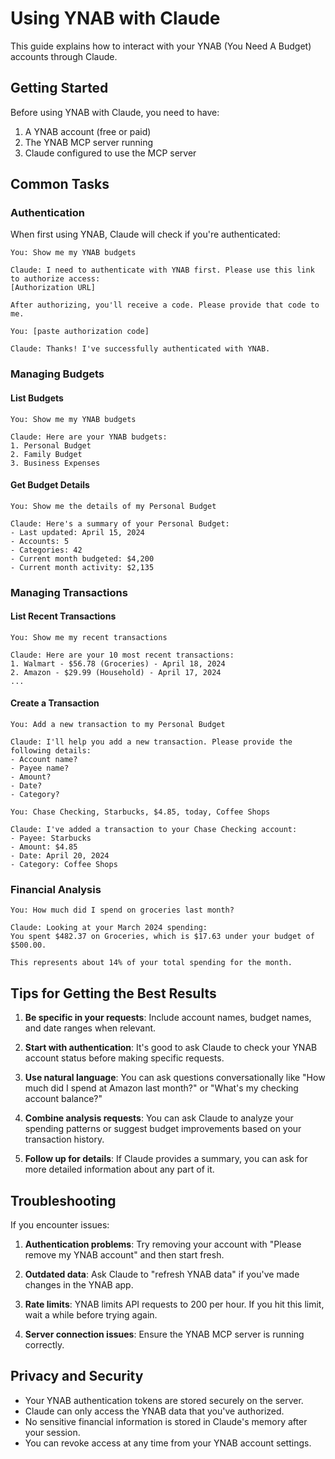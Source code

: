 # Using YNAB with Claude

This guide explains how to interact with your YNAB (You Need A Budget) accounts through Claude.

## Getting Started

Before using YNAB with Claude, you need to have:

1. A YNAB account (free or paid)
2. The YNAB MCP server running
3. Claude configured to use the MCP server

## Common Tasks

### Authentication

When first using YNAB, Claude will check if you're authenticated:

```
You: Show me my YNAB budgets

Claude: I need to authenticate with YNAB first. Please use this link to authorize access:
[Authorization URL]

After authorizing, you'll receive a code. Please provide that code to me.

You: [paste authorization code]

Claude: Thanks! I've successfully authenticated with YNAB.
```

### Managing Budgets

#### List Budgets

```
You: Show me my YNAB budgets

Claude: Here are your YNAB budgets:
1. Personal Budget
2. Family Budget
3. Business Expenses
```

#### Get Budget Details

```
You: Show me the details of my Personal Budget

Claude: Here's a summary of your Personal Budget:
- Last updated: April 15, 2024
- Accounts: 5
- Categories: 42
- Current month budgeted: $4,200
- Current month activity: $2,135
```

### Managing Transactions

#### List Recent Transactions

```
You: Show me my recent transactions

Claude: Here are your 10 most recent transactions:
1. Walmart - $56.78 (Groceries) - April 18, 2024
2. Amazon - $29.99 (Household) - April 17, 2024
...
```

#### Create a Transaction

```
You: Add a new transaction to my Personal Budget

Claude: I'll help you add a new transaction. Please provide the following details:
- Account name?
- Payee name?
- Amount?
- Date?
- Category?

You: Chase Checking, Starbucks, $4.85, today, Coffee Shops

Claude: I've added a transaction to your Chase Checking account:
- Payee: Starbucks
- Amount: $4.85
- Date: April 20, 2024
- Category: Coffee Shops
```

### Financial Analysis

```
You: How much did I spend on groceries last month?

Claude: Looking at your March 2024 spending:
You spent $482.37 on Groceries, which is $17.63 under your budget of $500.00.

This represents about 14% of your total spending for the month.
```

## Tips for Getting the Best Results

1. **Be specific in your requests**: Include account names, budget names, and date ranges when relevant.

2. **Start with authentication**: It's good to ask Claude to check your YNAB account status before making specific requests.

3. **Use natural language**: You can ask questions conversationally like "How much did I spend at Amazon last month?" or "What's my checking account balance?"

4. **Combine analysis requests**: You can ask Claude to analyze your spending patterns or suggest budget improvements based on your transaction history.

5. **Follow up for details**: If Claude provides a summary, you can ask for more detailed information about any part of it.

## Troubleshooting

If you encounter issues:

1. **Authentication problems**: Try removing your account with "Please remove my YNAB account" and then start fresh.

2. **Outdated data**: Ask Claude to "refresh YNAB data" if you've made changes in the YNAB app.

3. **Rate limits**: YNAB limits API requests to 200 per hour. If you hit this limit, wait a while before trying again.

4. **Server connection issues**: Ensure the YNAB MCP server is running correctly.

## Privacy and Security

- Your YNAB authentication tokens are stored securely on the server.
- Claude can only access the YNAB data that you've authorized.
- No sensitive financial information is stored in Claude's memory after your session.
- You can revoke access at any time from your YNAB account settings.